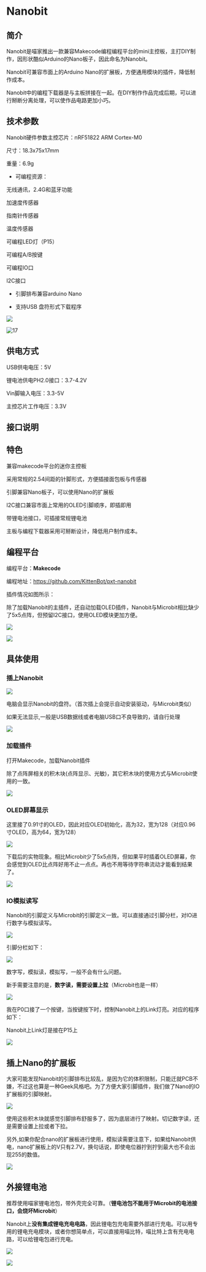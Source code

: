 # Nanobit



## 简介

Nanobit是喵家推出一款兼容Makecode编程编程平台的mini主控板，主打DIY制作，因形状酷似Arduino的Nano板子，因此命名为Nanobit。

Nanobit可兼容市面上的Arduino Nano的扩展板，方便通用模块的插件，降低制作成本。

Nanobit中的编程下载器是与主板拼接在一起。在DIY制作作品完成后期，可以进行掰断分离处理，可以使作品电路更加小巧。



## 技术参数

Nanobit硬件参数主控芯片：nRF51822  ARM Cortex-M0

尺寸：18.3x75x17mm

重量：6.9g 



- 可编程资源：

无线通讯，2.4G和蓝牙功能

加速度传感器

指南针传感器

温度传感器

可编程LED灯（P15）

可编程A/B按键

可编程IO口

I2C接口



- 引脚排布兼容arduino Nano



- 支持USB 盘符形式下载程序



![](Nanobit/16.png)

![17](Nanobit/17.png)





## 供电方式

USB供电电压：5V

锂电池供电PH2.0接口：3.7-4.2V

Vin脚输入电压：3.3-5V

主控芯片工作电压：3.3V



## 接口说明



## 特色

兼容makecode平台的迷你主控板

采用常规的2.54间距的针脚形式，方便插接面包板与传感器

引脚兼容Nano板子，可以使用Nano的扩展板

I2C接口兼容市面上常用的OLED引脚顺序，即插即用

带锂电池接口，可插接常规锂电池

主板与编程下载器采用可掰断设计，降低用户制作成本。



## 编程平台

编程平台：**Makecode**

编程地址：https://github.com/KittenBot/pxt-nanobit



插件情况如图所示：

除了加载Nanobit的主插件，还自动加载OLED插件，Nanobit与Microbit相比缺少了5x5点阵，但预留I2C接口，使用OLED模块更加方便。

![](Nanobit/01.png)

![](Nanobit/02.png)



## 具体使用

### 插上Nanobit

![](Nanobit/05.png)



电脑会显示Nanobit的盘符。（首次插上会提示自动安装驱动，与Microbit类似）

如果无法显示,一般是USB数据线或者电脑USB口不良导致的，请自行处理

![](Nanobit/04.png)

### 加载插件

打开Makecode，加载Nanobit插件

除了点阵屏相关的积木块(点阵显示、光敏)，其它积木块的使用方式与Microbit使用的一致。

![](Nanobit/03.png)



### OLED屏幕显示

这里接了0.91寸的OLED，因此对应OLED初始化，高为32，宽为128（对应0.96寸OLED，高为64，宽为128）

![](Nanobit/07.png)



下载后的实物现象。相比Microbit少了5x5点阵，但如果平时插着OLED屏幕，你会感觉到OLED比点阵好用不止一点点。再也不用等待字符串流动才能看到结果了。

![](Nanobit/06.png)



### IO模拟读写

Nanobit的引脚定义与Microbit的引脚定义一致。可以直接通过引脚分栏，对IO进行数字与模拟读写。

![](Nanobit/09.png)



引脚分栏如下：

![](Nanobit/10.png)



数字写，模拟读，模拟写，一般不会有什么问题。

新手需要注意的是，**数字读，需要设置上拉**（Microbit也是一样）

![](Nanobit/11.png)



我在P0口接了一个按键，当按键按下时，控制Nanobit上的Link灯亮。对应的程序如下：

Nanobit上Link灯是接在P15上

![](Nanobit/12.png)



## 插上Nano的扩展板

大家可能发现Nanobit的引脚排布比较乱，是因为它的体积限制，只能迁就PCB不嫌，不过这也算是一种Geek风格吧。为了方便大家引脚插件，我们做了Nano的IO扩展板的引脚映射。

![](Nanobit/13.png)

使用这些积木块就感觉引脚排布舒服多了，因为底层进行了映射。切记数字读，还是需要设置上拉或者下拉。

另外,如果你配合nano的扩展板进行使用，模拟读需要注意下，如果给Nanobit供电，nano扩展板上的V只有2.7V，换句话说，即使电位器拧到拧到最大也不会出现255的数值。

![](Nanobit/14.png)







## 外接锂电池

推荐使用喵家锂电池包，带外壳完全可靠。（**锂电池包不能用于Microbit的电池接口，会烧坏Microbit**）

Nanobit上**没有集成锂电充电电路**，因此锂电包充电需要外部进行充电。可以用专用的锂电充电模块，或者你想简单点，可以直接用喵比特，喵比特上含有充电电路，可以给锂电包进行充电。

![](Nanobit/08.png)

![](Nanobit/15.png)